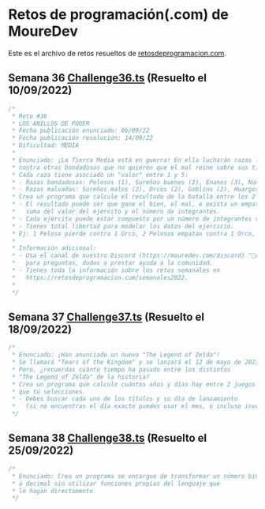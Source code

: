 # Retos de programación(.com) de MoureDev

Este es el archivo de retos resueltos de [retosdeprogramacion.com](https://retosdeprogramacion.com).

## Semana 36 [Challenge36.ts](Challenge36.ts) (Resuelto el 10/09/2022)

```javascript
/*
 * Reto #36
 * LOS ANILLOS DE PODER
 * Fecha publicación enunciado: 06/09/22
 * Fecha publicación resolución: 14/09/22
 * Dificultad: MEDIA
 *
 * Enunciado: ¡La Tierra Media está en guerra! En ella lucharán razas leales a Sauron
 * contra otras bondadosas que no quieren que el mal reine sobre sus tierras.
 * Cada raza tiene asociado un "valor" entre 1 y 5:
 * - Razas bondadosas: Pelosos (1), Sureños buenos (2), Enanos (3), Númenóreanos (4), Elfos (5)
 * - Razas malvadas: Sureños malos (2), Orcos (2), Goblins (2), Huargos (3), Trolls (5)
 * Crea un programa que calcule el resultado de la batalla entre los 2 tipos de ejércitos:
 * - El resultado puede ser que gane el bien, el mal, o exista un empate. Dependiendo de la
 *   suma del valor del ejército y el número de integrantes.
 * - Cada ejército puede estar compuesto por un número de integrantes variable de cada raza.
 * - Tienes total libertad para modelar los datos del ejercicio.
 * Ej: 1 Peloso pierde contra 1 Orco, 2 Pelosos empatan contra 1 Orco, 3 Pelosos ganan a 1 Orco.
 *
 * Información adicional:
 * - Usa el canal de nuestro Discord (https://mouredev.com/discord) "🔁reto-semanal"
 *   para preguntas, dudas o prestar ayuda a la comunidad.
 * - Tienes toda la información sobre los retos semanales en
 *   https://retosdeprogramacion.com/semanales2022.
 *
 */
```

## Semana 37 [Challenge37.ts](Challenge37.ts) (Resuelto el 18/09/2022)

```javascript
/*
 * Enunciado: ¡Han anunciado un nuevo "The Legend of Zelda"! 
 * Se llamará "Tears of the Kingdom" y se lanzará el 12 de mayo de 2023.
 * Pero, ¿recuerdas cuánto tiempo ha pasado entre los distintos
 * "The Legend of Zelda" de la historia?
 * Crea un programa que calcule cuántos años y días hay entre 2 juegos de Zelda
 * que tú selecciones.
 * - Debes buscar cada uno de los títulos y su día de lanzamiento 
 *   (si no encuentras el día exacto puedes usar el mes, o incluso inventártelo)
 */
```

## Semana 38 [Challenge38.ts](Challenge38.ts) (Resuelto el 25/09/2022)

```javascript
/*
 * Enunciado: Crea un programa se encargue de transformar un número binario
 * a decimal sin utilizar funciones propias del lenguaje que 
 * lo hagan directamente.
 */
```